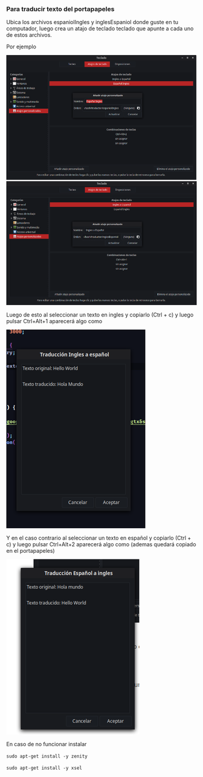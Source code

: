 ### Para traducir texto del portapapeles

Ubica los archivos espaniolIngles y inglesEspaniol donde guste en tu computador, luego crea un atajo de teclado teclado que apunte a cada uno de estos archivos.

Por ejemplo

![Español a ingles](./screenshots/espanolaingles.png)
![Ingles a español](./screenshots/inglesaespanol.png)



Luego de esto al seleccionar un texto en ingles y copiarlo (Ctrl + c) y luego pulsar Ctrl+Alt+1 aparecerá algo como

![ngles a español](./screenshots/1.png)

Y en el caso contrario al seleccionar un texto en español y copiarlo (Ctrl + c) y luego pulsar Ctrl+Alt+2 aparecerá algo como (ademas quedará copiado en el portapapeles)

![Español a ingles](./screenshots/2.png)

En caso de no funcionar instalar 

`sudo apt-get install -y zenity`

`sudo apt-get install -y xsel`